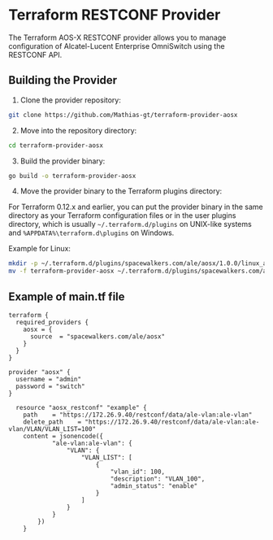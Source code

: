 # Terraform RESTCONF Provider

The Terraform AOS-X RESTCONF provider allows you to manage configuration of Alcatel-Lucent Enterprise OmniSwitch using the RESTCONF API.

## Building the Provider

1. Clone the provider repository:

```bash
git clone https://github.com/Mathias-gt/terraform-provider-aosx
```

2. Move into the repository directory:

```bash
cd terraform-provider-aosx
```

3. Build the provider binary:

```bash
go build -o terraform-provider-aosx
```

4. Move the provider binary to the Terraform plugins directory:

For Terraform 0.12.x and earlier, you can put the provider binary in the same directory as your Terraform configuration files or in the user plugins directory, which is usually `~/.terraform.d/plugins` on UNIX-like systems and `%APPDATA%\terraform.d\plugins` on Windows.

Example for Linux:
```bash
mkdir -p ~/.terraform.d/plugins/spacewalkers.com/ale/aosx/1.0.0/linux_amd64
mv -f terraform-provider-aosx ~/.terraform.d/plugins/spacewalkers.com/ale/aosx/1.0.0/linux_amd64
```

## Example of main.tf file

```hcl
terraform {
  required_providers {
    aosx = {
      source  = "spacewalkers.com/ale/aosx"
    }
  }
}

provider "aosx" {
  username = "admin"
  password = "switch"
}

  resource "aosx_restconf" "example" {
    path    = "https://172.26.9.40/restconf/data/ale-vlan:ale-vlan"
    delete_path    = "https://172.26.9.40/restconf/data/ale-vlan:ale-vlan/VLAN/VLAN_LIST=100"
    content = jsonencode({
            "ale-vlan:ale-vlan": {
                "VLAN": {
                    "VLAN_LIST": [
                        {
                            "vlan_id": 100,
                            "description": "VLAN_100",
                            "admin_status": "enable"
                        }
                    ]
                }
            }
        })
    }
```